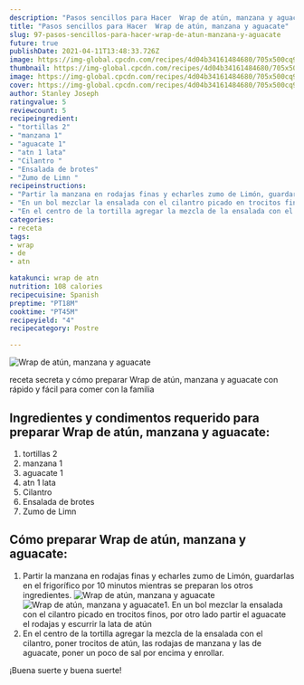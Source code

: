 ```yaml
---
description: "Pasos sencillos para Hacer  Wrap de atún, manzana y aguacate"
title: "Pasos sencillos para Hacer  Wrap de atún, manzana y aguacate"
slug: 97-pasos-sencillos-para-hacer-wrap-de-atun-manzana-y-aguacate
future: true
publishDate: 2021-04-11T13:48:33.726Z
image: https://img-global.cpcdn.com/recipes/4d04b34161484680/705x500cq90/wrap-de-atun-manzana-y-aguacate-foto-principal.jpg
thumbnail: https://img-global.cpcdn.com/recipes/4d04b34161484680/705x500cq90/wrap-de-atun-manzana-y-aguacate-foto-principal.jpg
image: https://img-global.cpcdn.com/recipes/4d04b34161484680/705x500cq90/wrap-de-atun-manzana-y-aguacate-foto-principal.jpg
cover: https://img-global.cpcdn.com/recipes/4d04b34161484680/705x500cq90/wrap-de-atun-manzana-y-aguacate-foto-principal.jpg
author: Stanley Joseph
ratingvalue: 5
reviewcount: 5
recipeingredient:
- "tortillas 2"
- "manzana 1"
- "aguacate 1"
- "atn 1 lata"
- "Cilantro "
- "Ensalada de brotes"
- "Zumo de Limn "
recipeinstructions:
- "Partir la manzana en rodajas finas y echarles zumo de Limón, guardarlas en el frigorífico por 10 minutos mientras se preparan los otros ingredientes."
- "En un bol mezclar la ensalada con el cilantro picado en trocitos finos, por otro lado partir el aguacate el rodajas y escurrir la lata de atún"
- "En el centro de la tortilla agregar la mezcla de la ensalada con el cilantro, poner trocitos de atún, las rodajas de manzana y las de aguacate, poner un poco de sal por encima y enrollar."
categories:
- receta
tags:
- wrap
- de
- atn

katakunci: wrap de atn 
nutrition: 108 calories
recipecuisine: Spanish
preptime: "PT18M"
cooktime: "PT45M"
recipeyield: "4"
recipecategory: Postre

---
```



![Wrap de atún, manzana y aguacate](https://img-global.cpcdn.com/recipes/4d04b34161484680/705x500cq90/wrap-de-atun-manzana-y-aguacate-foto-principal.jpg)

receta secreta y cómo preparar Wrap de atún, manzana y aguacate con rápido y fácil para comer con la familia

<!--inarticleads1-->

## Ingredientes y condimentos requerido para preparar Wrap de atún, manzana y aguacate:

1. tortillas 2
1. manzana 1
1. aguacate 1
1. atn 1 lata
1. Cilantro 
1. Ensalada de brotes
1. Zumo de Limn 



<!--inarticleads2-->

## Cómo preparar Wrap de atún, manzana y aguacate:

1. Partir la manzana en rodajas finas y echarles zumo de Limón, guardarlas en el frigorífico por 10 minutos mientras se preparan los otros ingredientes.
<img src="https://img-global.cpcdn.com/steps/95d040242fe735fa/160x128cq70/foto-del-paso-1-de-la-receta-wrap-de-atun-manzana-y-aguacate.jpg" alt="Wrap de atún, manzana y aguacate"><img src="https://img-global.cpcdn.com/steps/3c3e15f9a0ab6eea/160x128cq70/foto-del-paso-1-de-la-receta-wrap-de-atun-manzana-y-aguacate.jpg" alt="Wrap de atún, manzana y aguacate">1. En un bol mezclar la ensalada con el cilantro picado en trocitos finos, por otro lado partir el aguacate el rodajas y escurrir la lata de atún
1. En el centro de la tortilla agregar la mezcla de la ensalada con el cilantro, poner trocitos de atún, las rodajas de manzana y las de aguacate, poner un poco de sal por encima y enrollar.



¡Buena suerte y buena suerte!


